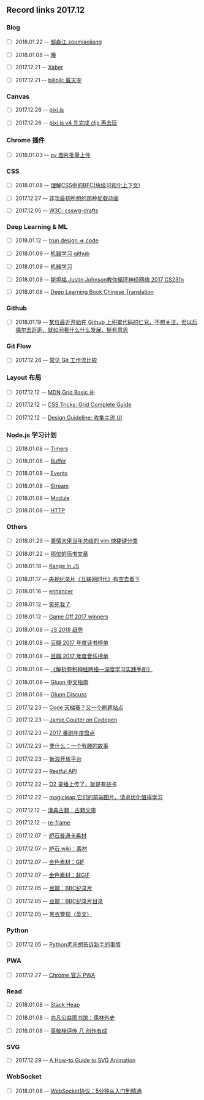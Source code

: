 ## Record links 2017.12


### Blog

- [ ] 2018.01.22 -- [邹淼江 zoumiaojiang](https://zoumiaojiang.com/)
- [ ] 2018.01.08 -- [曈](https://blog.rooot.me/)
- [ ] 2017.12.21 -- [Xaber](https://github.com/Xaber20110202?tab=overview&from=2013-12-01&to=2013-12-31)
- [ ] 2017.12.21 -- [bilibili: 戴天宇](http://dtysky.moe/)


### Canvas

- [ ] 2017.12.26 -- [pixi.js](https://github.com/pixijs/pixi.js)
- [ ] 2017.12.26 -- [pixi.js v4 先完成 cljs 再去玩](http://www.pixijs.com/)


### Chrome 插件

- [ ] 2018.01.03 -- [py 图片批量上传](https://github.com/Pingze-github/HuabanBatchUpload)


### CSS

- [ ] 2018.01.08 -- [理解CSS中的BFC(块级可视化上下文)](https://www.jianshu.com/p/fc1d61dace7b)
- [ ] 2017.12.27 -- [非我最初所想的那种加载动画](http://web.jobbole.com/89568/)
- [ ] 2017.12.05 -- [W3C: csswg-drafts](https://github.com/w3c/csswg-drafts)


### Deep Learning & ML

- [ ] 2018.01.12 -- [trun design => code](https://blog.floydhub.com/turning-design-mockups-into-code-with-deep-learning/)
- [ ] 2018.01.09 -- [机器学习 github](https://github.com/apachecn/MachineLearning)
- [ ] 2018.01.09 -- [机器学习](http://ml.apachecn.org/mlia/basic-knowledge/)
- [ ] 2018.01.09 -- [斯坦福 Justin Johnson教你循环神经网络 2017 CS231n](https://zhuanlan.zhihu.com/c_112896567)
- [ ] 2018.01.08 -- [Deep Learning Book Chinese Translation](https://exacity.github.io/deeplearningbook-chinese/)


### Github

- [ ] 2018.01.19 -- [某位最近开始在 Github 上积累代码的仁兄，不想关注，但以后偶尔去逛逛，就如同看什么什么发展，挺有意思](https://github.com/wallacegibbon?tab=overview&from=2018-01-01&to=2018-01-19)


### Git Flow

- [ ] 2017.12.26 -- [常见 Git 工作流比较](https://github.com/geeeeeeeeek/git-recipes/wiki/3.5-%E5%B8%B8%E8%A7%81%E5%B7%A5%E4%BD%9C%E6%B5%81%E6%AF%94%E8%BE%83)


### Layout 布局

- [ ] 2017.12.12 -- [MDN Grid Basic 补](https://developer.mozilla.org/zh-CN/docs/Web/CSS/CSS_Grid_Layout/Box_Alignment_in_CSS_Grid_Layout)
- [ ] 2017.12.12 -- [CSS Tricks: Grid Complete Guide](https://css-tricks.com/snippets/css/complete-guide-grid/)
- [ ] 2017.12.12 -- [Design Guideline: 收集主流 UI](http://designguidelines.co/)


### Node.js 学习计划

- [ ] 2018.01.08 -- [Timers](https://nodejs.org/api/timers.html)
- [ ] 2018.01.08 -- [Buffer](https://nodejs.org/api/buffer.html)
- [ ] 2018.01.08 -- [Events](https://nodejs.org/api/events.html)
- [ ] 2018.01.08 -- [Stream](https://nodejs.org/api/stream.html)
- [ ] 2018.01.08 -- [Module](https://nodejs.org/api/modules.html)
- [ ] 2018.01.08 -- [HTTP](https://nodejs.org/api/https.html)


### Others

- [ ] 2018.01.29 -- [豪情大佬当年总结的 vim 快捷键分类](http://www.cnblogs.com/jikey/archive/2011/12/28/2304341.html)
- [ ] 2018.01.22 -- [那位的简书文章](https://www.jianshu.com/u/61010ae65627)
- [ ] 2018.01.18 -- [Range In JS](https://stackoverflow.com/questions/3895478/does-javascript-have-a-method-like-range-to-generate-an-array-based-on-suppl)
- [ ] 2018.01.17 -- [央视纪录片《互联网时代》有空去看下](http://jingji.cntv.cn/special/internetage/01/)
- [ ] 2018.01.16 -- [enhancer](https://enhancer.io/)
- [ ] 2018.01.12 -- [笑死我了](https://www.v2ex.com/t/261698#reply21)
- [ ] 2018.01.12 -- [Game Off 2017 winners](https://github.com/blog/2483-game-off-2017-winners)
- [ ] 2018.01.08 -- [JS 2018 趋势](http://36kr.com/p/5110763.html)
- [ ] 2018.01.08 -- [豆瓣 2017 年度读书榜单](https://book.douban.com/annual/2017?source=patch#45)
- [ ] 2018.01.08 -- [豆瓣 2017 年度音乐榜单](https://music.douban.com/annual/2017?source=book_annual#3)
- [ ] 2018.01.08 -- [《解析卷积神经网络—深度学习实践手册》](http://210.28.132.67/weixs/book/CNN_book.html)
- [ ] 2018.01.08 -- [Gluon 中文指南](http://zh.gluon.ai/chapter_preface/install.html)
- [ ] 2018.01.08 -- [Gluon Discuss](https://discuss.gluon.ai/top)
- [ ] 2017.12.23 -- [Code 天梯赛？又一个刷题站点](https://www.codewars.com/kata/5552101f47fc5178b1000050/train/javascript)
- [ ] 2017.12.23 -- [Jamie Coulter on Codepen](https://codepen.io/jcoulterdesign/pens/popular/8/)
- [ ] 2017.12.23 -- [2017 番剧年度盘点](https://www.bilibili.com/blackboard/vH6gfdnK8zds-2017bangumi-review.html)
- [ ] 2017.12.23 -- [栗什么：一个有趣的故事](https://www.zhihu.com/people/li-li-li-li-li-41/answers)
- [ ] 2017.12.23 -- [新浪开放平台](http://open.weibo.com/wiki/Error_code)
- [ ] 2017.12.23 -- [Restful API](https://github.com/aisuhua/restful-api-design-references)
- [ ] 2017.12.22 -- [D2 录播上传了，就是有些卡](https://tianchi.aliyun.com/competition/videoStream.html?postsId=3503#postsId%3D3503%26pageIndex%3D3)
- [ ] 2017.12.22 -- [magicleap 它们的前端图片、请求优化值得学习](https://www.magicleap.com)
- [ ] 2017.12.12 -- [漢典古籍：古籍文庫](http://gj.zdic.net/)
- [ ] 2017.12.12 -- [re-frame](https://github.com/Day8/re-frame)
- [ ] 2017.12.07 -- [炉石普通卡素材](http://hs.blizzard.cn/cards/)
- [ ] 2017.12.07 -- [炉石 wiki：素材](https://hearthstone.huijiwiki.com/)
- [ ] 2017.12.07 -- [金色素材：GIF](http://h.163.com/13/1230/10/9HB9JS3800314RE7_2.html)
- [ ] 2017.12.07 -- [金色素材：非GIF](http://bbs.duowan.com/thread-39747440-1-1.html)
- [ ] 2017.12.05 -- [豆瓣：BBC纪录片](https://movie.douban.com/subject_search?search_text=BBC%E7%BA%AA%E5%BD%95%E7%89%87&cat=1002&start=15)
- [ ] 2017.12.05 -- [豆瓣：BBC纪录片目录](https://www.douban.com/group/topic/10993351/)
- [ ] 2017.12.05 -- [黑衣警探（英文）](https://www.bilibili.com/video/av174258/)


### Python

- [ ] 2017.12.05 -- [Python老鸟想告诉新手的事情](https://www.kawabangga.com/posts/2460)


### PWA

- [ ] 2017.12.27 -- [Chrome 官方 PWA](https://developers.google.com/web/progressive-web-apps/)


### Read

- [ ] 2018.01.08 -- [Stack Heap](https://www.codeproject.com/Articles/76153/Six-important-NET-concepts-Stack-heap-value-types)
- [ ] 2018.01.08 -- [亦凡公益图书馆：儒林外史](http://www.shuku.net/novels/classic/rulin/rulin.html)
- [ ] 2018.01.08 -- [吴敬梓评传 八 创作有成](http://xy.eywedu.com/29/025html/mydoc25019.htm)


### SVG

- [ ] 2017.12.29 -- [A How-to Guide to SVG Animation](https://www.toptal.com/front-end/svg-animation-guide)


### WebSocket

- [ ] 2018.01.08 -- [WebSocket协议：5分钟从入门到精通](https://zhuanlan.zhihu.com/p/32739737)